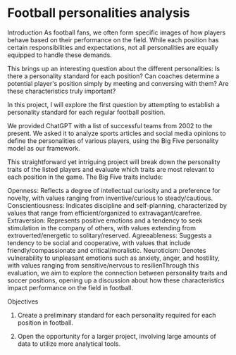 # Football personalities analysis

Introduction
As football fans, we often form specific images of how players behave based on their performance on the field. While each position has certain responsibilities and expectations, not all personalities are equally equipped to handle these demands.

This brings up an interesting question about the different personalities: Is there a personality standard for each position? Can coaches determine a potential player's position simply by meeting and conversing with them? Are these characteristics truly important?

In this project, I will explore the first question by attempting to establish a personality standard for each regular football position.

We provided ChatGPT with a list of successful teams from 2002 to the present. We asked it to analyze sports articles and social media opinions to define the personalities of various players, using the Big Five personality model as our framework.

This straightforward yet intriguing project will break down the personality traits of the listed players and evaluate which traits are most relevant to each position in the game. The Big Five traits include:

Openness: Reflects a degree of intellectual curiosity and a preference for novelty, with values ranging from inventive/curious to steady/cautious.
Conscientiousness: Indicates discipline and self-planning, characterized by values that range from efficient/organized to extravagant/carefree.
Extraversion: Represents positive emotions and a tendency to seek stimulation in the company of others, with values extending from extroverted/energetic to solitary/reserved.
Agreeableness: Suggests a tendency to be social and cooperative, with values that include friendly/compassionate and critical/moralistic.
Neuroticism: Denotes vulnerability to unpleasant emotions such as anxiety, anger, and hostility, with values ranging from sensitive/nervous to resilienThrough this evaluation, we aim to explore the connection between personality traits and soccer positions, opening up a discussion about how these characteristics impact performance on the field in football.

Objectives
1. Create a preliminary standard for each personality required for each position in football.

2. Open the opportunity for a larger project, involving large amounts of data to utilize more analytical tools.
